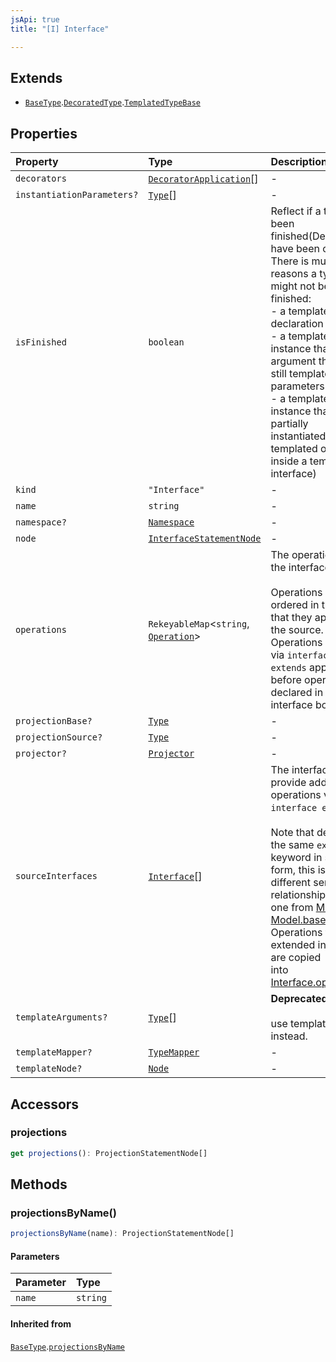 ```yaml
---
jsApi: true
title: "[I] Interface"

---
```

## Extends

- [`BaseType`](BaseType.md).[`DecoratedType`](DecoratedType.md).[`TemplatedTypeBase`](TemplatedTypeBase.md)

## Properties

| Property | Type | Description | Inheritance |
| :------ | :------ | :------ | :------ |
| `decorators` | [`DecoratorApplication`](DecoratorApplication.md)[] | - | [`DecoratedType`](DecoratedType.md).`decorators` |
| `instantiationParameters?` | [`Type`](../type-aliases/Type.md)[] | - | [`BaseType`](BaseType.md).`instantiationParameters` |
| `isFinished` | `boolean` | Reflect if a type has been finished(Decorators have been called).<br />There is multiple reasons a type might not be finished:<br />- a template declaration will not<br />- a template instance that argument that are still template parameters<br />- a template instance that is only partially instantiated(like a templated operation inside a templated interface) | [`BaseType`](BaseType.md).`isFinished` |
| `kind` | `"Interface"` | - | [`BaseType`](BaseType.md).`kind` |
| `name` | `string` | - | - |
| `namespace?` | [`Namespace`](Namespace.md) | - | - |
| `node` | [`InterfaceStatementNode`](InterfaceStatementNode.md) | - | [`BaseType`](BaseType.md).`node` |
| `operations` | `RekeyableMap`<`string`, [`Operation`](Operation.md)\> | The operations of the interface.<br /><br />Operations are ordered in the order that they appear in the source.<br />Operations obtained via `interface extends` appear before operations<br />declared in the interface body. | - |
| `projectionBase?` | [`Type`](../type-aliases/Type.md) | - | [`BaseType`](BaseType.md).`projectionBase` |
| `projectionSource?` | [`Type`](../type-aliases/Type.md) | - | [`BaseType`](BaseType.md).`projectionSource` |
| `projector?` | [`Projector`](Projector.md) | - | [`BaseType`](BaseType.md).`projector` |
| `sourceInterfaces` | [`Interface`](Interface.md)[] | The interfaces that provide additional operations via `interface extends`.<br /><br />Note that despite the same `extends` keyword in source form, this is a<br />different semantic relationship than the one from [Model](Model.md) to<br />[Model.baseModel](ArrayModelType.md). Operations from extended interfaces are copied<br />into [Interface.operations](Interface.md). | - |
| `templateArguments?` | [`Type`](../type-aliases/Type.md)[] | **Deprecated**<br /><br />use templateMapper instead. | [`TemplatedTypeBase`](TemplatedTypeBase.md).`templateArguments` |
| `templateMapper?` | [`TypeMapper`](TypeMapper.md) | - | [`TemplatedTypeBase`](TemplatedTypeBase.md).`templateMapper` |
| `templateNode?` | [`Node`](../type-aliases/Node.md) | - | [`TemplatedTypeBase`](TemplatedTypeBase.md).`templateNode` |

## Accessors

### projections

```ts
get projections(): ProjectionStatementNode[]
```

## Methods

### projectionsByName()

```ts
projectionsByName(name): ProjectionStatementNode[]
```

#### Parameters

| Parameter | Type |
| :------ | :------ |
| `name` | `string` |

#### Inherited from

[`BaseType`](BaseType.md).[`projectionsByName`](BaseType.md#projectionsbyname)
